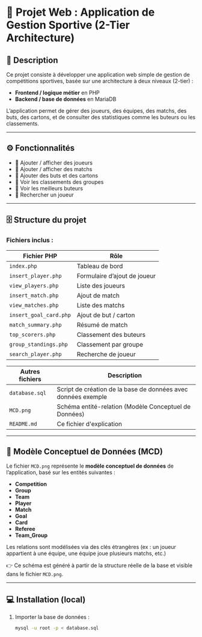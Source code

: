 # 🎯 Projet Web : Application de Gestion Sportive (2-Tier Architecture)

## 🧾 Description
Ce projet consiste à développer une application web simple de gestion de compétitions sportives, basée sur une architecture à deux niveaux (2-tier) :  
- **Frontend / logique métier** en PHP  
- **Backend / base de données** en MariaDB

L’application permet de gérer des joueurs, des équipes, des matchs, des buts, des cartons, et de consulter des statistiques comme les buteurs ou les classements.

---

## ⚙️ Fonctionnalités

- 🔹 Ajouter / afficher des joueurs
- 🔹 Ajouter / afficher des matchs
- 🔹 Ajouter des buts et des cartons
- 🔹 Voir les classements des groupes
- 🔹 Voir les meilleurs buteurs
- 🔹 Rechercher un joueur

---

## 🗄️ Structure du projet

### Fichiers inclus :

| Fichier PHP              | Rôle                                  |
|--------------------------|----------------------------------------|
| `index.php`              | Tableau de bord                        |
| `insert_player.php`      | Formulaire d’ajout de joueur           |
| `view_players.php`       | Liste des joueurs                      |
| `insert_match.php`       | Ajout de match                         |
| `view_matches.php`       | Liste des matchs                       |
| `insert_goal_card.php`   | Ajout de but / carton                  |
| `match_summary.php`      | Résumé de match                        |
| `top_scorers.php`        | Classement des buteurs                 |
| `group_standings.php`    | Classement par groupe                  |
| `search_player.php`      | Recherche de joueur                    |

| Autres fichiers         | Description                           |
|--------------------------|----------------------------------------|
| `database.sql`           | Script de création de la base de données avec données exemple |
| `MCD.png`                | Schéma entité-relation (Modèle Conceptuel de Données) |
| `README.md`              | Ce fichier d'explication              |

---

## 🧠 Modèle Conceptuel de Données (MCD)

Le fichier `MCD.png` représente le **modèle conceptuel de données** de l’application, basé sur les entités suivantes :

- **Competition**
- **Group**
- **Team**
- **Player**
- **Match**
- **Goal**
- **Card**
- **Referee**
- **Team_Group**

Les relations sont modélisées via des clés étrangères (ex : un joueur appartient à une équipe, une équipe joue plusieurs matchs, etc.)

👉 Ce schéma est généré à partir de la structure réelle de la base et visible dans le fichier `MCD.png`.

---

## 💻 Installation (local)

1. Importer la base de données :
   ```bash
   mysql -u root -p < database.sql
